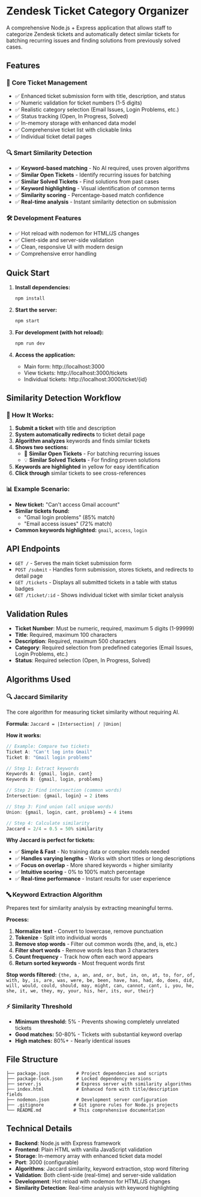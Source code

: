 # Zendesk Ticket Category Organizer

A comprehensive Node.js + Express application that allows staff to categorize Zendesk tickets and automatically detect similar tickets for batching recurring issues and finding solutions from previously solved cases.

## Features

### 🎫 **Core Ticket Management**
- ✅ Enhanced ticket submission form with title, description, and status
- ✅ Numeric validation for ticket numbers (1-5 digits)
- ✅ Realistic category selection (Email Issues, Login Problems, etc.)
- ✅ Status tracking (Open, In Progress, Solved)
- ✅ In-memory storage with enhanced data model
- ✅ Comprehensive ticket list with clickable links
- ✅ Individual ticket detail pages

### 🔍 **Smart Similarity Detection**
- ✅ **Keyword-based matching** - No AI required, uses proven algorithms
- ✅ **Similar Open Tickets** - Identify recurring issues for batching
- ✅ **Similar Solved Tickets** - Find solutions from past cases
- ✅ **Keyword highlighting** - Visual identification of common terms
- ✅ **Similarity scoring** - Percentage-based match confidence
- ✅ **Real-time analysis** - Instant similarity detection on submission

### 🛠️ **Development Features**
- ✅ Hot reload with nodemon for HTML/JS changes
- ✅ Client-side and server-side validation
- ✅ Clean, responsive UI with modern design
- ✅ Comprehensive error handling

## Quick Start

1. **Install dependencies:**
   ```bash
   npm install
   ```

2. **Start the server:**
   ```bash
   npm start
   ```

3. **For development (with hot reload):**
   ```bash
   npm run dev
   ```

4. **Access the application:**
   - Main form: http://localhost:3000
   - View tickets: http://localhost:3000/tickets
   - Individual tickets: http://localhost:3000/ticket/{id}

## Similarity Detection Workflow

### 🔄 **How It Works:**
1. **Submit a ticket** with title and description
2. **System automatically redirects** to ticket detail page
3. **Algorithm analyzes** keywords and finds similar tickets
4. **Shows two sections:**
   - 🔗 **Similar Open Tickets** - For batching recurring issues
   - 💡 **Similar Solved Tickets** - For finding proven solutions
5. **Keywords are highlighted** in yellow for easy identification
6. **Click through** similar tickets to see cross-references

### 📊 **Example Scenario:**
- **New ticket:** "Can't access Gmail account"
- **Similar tickets found:**
  - "Gmail login problems" (85% match)
  - "Email access issues" (72% match)
- **Common keywords highlighted:** `gmail`, `access`, `login`

## API Endpoints

- `GET /` - Serves the main ticket submission form
- `POST /submit` - Handles form submission, stores tickets, and redirects to detail page
- `GET /tickets` - Displays all submitted tickets in a table with status badges
- `GET /ticket/:id` - Shows individual ticket with similar ticket analysis

## Validation Rules

- **Ticket Number**: Must be numeric, required, maximum 5 digits (1-99999)
- **Title**: Required, maximum 100 characters
- **Description**: Required, maximum 500 characters  
- **Category**: Required selection from predefined categories (Email Issues, Login Problems, etc.)
- **Status**: Required selection (Open, In Progress, Solved)

## Algorithms Used

### 🔍 **Jaccard Similarity**
The core algorithm for measuring ticket similarity without requiring AI.

**Formula:** `Jaccard = |Intersection| / |Union|`

**How it works:**
```javascript
// Example: Compare two tickets
Ticket A: "Can't log into Gmail"
Ticket B: "Gmail login problems"

// Step 1: Extract keywords
Keywords A: {gmail, login, cant}
Keywords B: {gmail, login, problems}

// Step 2: Find intersection (common words)
Intersection: {gmail, login} → 2 items

// Step 3: Find union (all unique words)  
Union: {gmail, login, cant, problems} → 4 items

// Step 4: Calculate similarity
Jaccard = 2/4 = 0.5 = 50% similarity
```

**Why Jaccard is perfect for tickets:**
- ✅ **Simple & Fast** - No training data or complex models needed
- ✅ **Handles varying lengths** - Works with short titles or long descriptions
- ✅ **Focus on overlap** - More shared keywords = higher similarity
- ✅ **Intuitive scoring** - 0% to 100% match percentage
- ✅ **Real-time performance** - Instant results for user experience

### 🔤 **Keyword Extraction Algorithm**
Prepares text for similarity analysis by extracting meaningful terms.

**Process:**
1. **Normalize text** - Convert to lowercase, remove punctuation
2. **Tokenize** - Split into individual words
3. **Remove stop words** - Filter out common words (the, and, is, etc.)
4. **Filter short words** - Remove words less than 3 characters
5. **Count frequency** - Track how often each word appears
6. **Return sorted keywords** - Most frequent words first

**Stop words filtered:** `{the, a, an, and, or, but, in, on, at, to, for, of, with, by, is, are, was, were, be, been, have, has, had, do, does, did, will, would, could, should, may, might, can, cannot, cant, i, you, he, she, it, we, they, my, your, his, her, its, our, their}`

### ⚡ **Similarity Threshold**
- **Minimum threshold:** 5% - Prevents showing completely unrelated tickets
- **Good matches:** 50-80% - Tickets with substantial keyword overlap
- **High matches:** 80%+ - Nearly identical issues

## File Structure

```
├── package.json          # Project dependencies and scripts
├── package-lock.json     # Locked dependency versions
├── server.js             # Express server with similarity algorithms
├── index.html            # Enhanced form with title/description fields
├── nodemon.json          # Development server configuration
├── .gitignore           # Git ignore rules for Node.js projects
└── README.md            # This comprehensive documentation
```

## Technical Details

- **Backend**: Node.js with Express framework
- **Frontend**: Plain HTML with vanilla JavaScript validation
- **Storage**: In-memory array with enhanced ticket data model
- **Port**: 3000 (configurable)
- **Algorithms**: Jaccard similarity, keyword extraction, stop word filtering
- **Validation**: Both client-side (real-time) and server-side validation
- **Development**: Hot reload with nodemon for HTML/JS changes
- **Similarity Detection**: Real-time analysis with keyword highlighting
